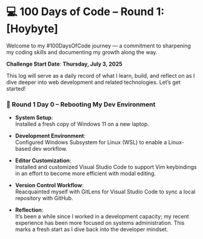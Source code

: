 # 💻 100 Days of Code – Round 1: [Hoybyte]

Welcome to my #100DaysOfCode journey — a commitment to sharpening my coding skills and documenting my growth along the way.  

**Challenge Start Date**: **Thursday, July 3, 2025**

This log will serve as a daily record of what I learn, build, and reflect on as I dive deeper into web development and related technologies. Let’s get started!

### 📅 Round 1 Day 0 – Rebooting My Dev Environment

- **System Setup**:  
  Installed a fresh copy of Windows 11 on a new laptop.

- **Development Environment**:  
  Configured Windows Subsystem for Linux (WSL) to enable a Linux-based dev workflow.

- **Editor Customization**:  
  Installed and customized Visual Studio Code to support Vim keybindings in an effort to become more efficient with modal editing.

- **Version Control Workflow**:  
  Reacquainted myself with GitLens for Visual Studio Code to sync a local repository with GitHub.

- **Reflection**:  
  It’s been a while since I worked in a development capacity; my recent experience has been more focused on systems administration. This marks a fresh start as I dive back into the developer mindset.